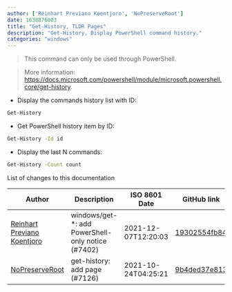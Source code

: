 ```yaml
---
author: ['Reinhart Previano Koentjoro', 'NoPreserveRoot']
date: 1638876003
title: "Get-History, TLDR Pages"
description: "Get-History, Display PowerShell command history."
categories: "windows"
---
```

> This command can only be used through PowerShell.

> More information: <https://docs.microsoft.com/powershell/module/microsoft.powershell.core/get-history>.

- Display the commands history list with ID:

```bash
Get-History
```

- Get PowerShell history item by ID:

```bash
Get-History -Id id
```

- Display the last N commands:

```bash
Get-History -Count count
```
List of changes to this documentation


Author | Description | ISO 8601 Date | GitHub link
------|-----|-----|-----
[Reinhart Previano Koentjoro](mailto:reinhart_previano@yahoo.com) | windows/get-*: add PowerShell-only notice (#7402) | 2021-12-07T12:20:03 | [19302554fb84](https://github.com/tldr-pages/tldr/commit/19302554fb842e9b0a6beb10c85eb5c5206678e9)
[NoPreserveRoot](mailto:NoPreserveRoot@pm.me) | get-history: add page (#7126) | 2021-10-24T04:25:21 | [9b4ded37e813](https://github.com/tldr-pages/tldr/commit/9b4ded37e8137a635cafa85b5e6d38918911f407)

